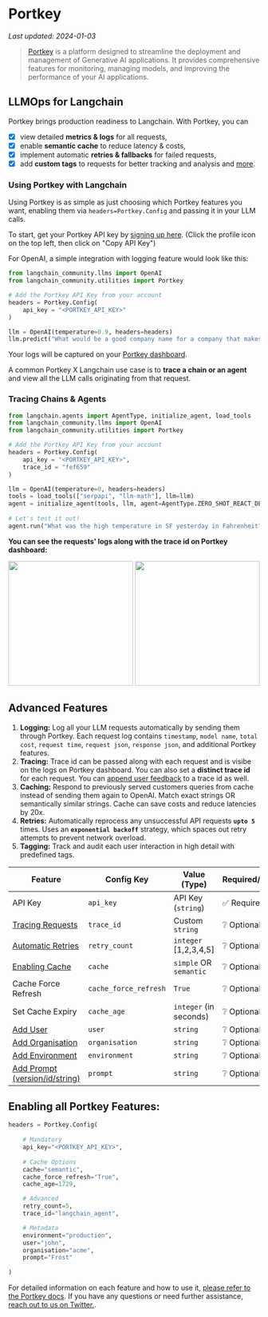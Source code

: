 # Portkey
*Last updated: 2024-01-03*

>[Portkey](https://docs.portkey.ai/overview/introduction) is a platform designed to streamline the deployment 
> and management of Generative AI applications. 
> It provides comprehensive features for monitoring, managing models,
> and improving the performance of your AI applications.

## LLMOps for Langchain

Portkey brings production readiness to Langchain. With Portkey, you can 
- [x] view detailed **metrics & logs** for all requests, 
- [x] enable **semantic cache** to reduce latency & costs, 
- [x] implement automatic **retries & fallbacks** for failed requests, 
- [x] add **custom tags** to requests for better tracking and analysis and [more](https://docs.portkey.ai).

### Using Portkey with Langchain
Using Portkey is as simple as just choosing which Portkey features you want, enabling them via `headers=Portkey.Config` and passing it in your LLM calls.

To start, get your Portkey API key by [signing up here](https://app.portkey.ai/login). (Click the profile icon on the top left, then click on "Copy API Key")

For OpenAI, a simple integration with logging feature would look like this:
```python
from langchain_community.llms import OpenAI
from langchain_community.utilities import Portkey

# Add the Portkey API Key from your account
headers = Portkey.Config(
    api_key = "<PORTKEY_API_KEY>"
)

llm = OpenAI(temperature=0.9, headers=headers)
llm.predict("What would be a good company name for a company that makes colorful socks?")
```
Your logs will be captured on your [Portkey dashboard](https://app.portkey.ai).

A common Portkey X Langchain use case is to **trace a chain or an agent** and view all the LLM calls originating from that request. 

### **Tracing Chains & Agents**

```python
from langchain.agents import AgentType, initialize_agent, load_tools  
from langchain_community.llms import OpenAI
from langchain_community.utilities import Portkey

# Add the Portkey API Key from your account
headers = Portkey.Config(
    api_key = "<PORTKEY_API_KEY>",
    trace_id = "fef659"
)

llm = OpenAI(temperature=0, headers=headers)  
tools = load_tools(["serpapi", "llm-math"], llm=llm)  
agent = initialize_agent(tools, llm, agent=AgentType.ZERO_SHOT_REACT_DESCRIPTION, verbose=True)  
  
# Let's test it out!  
agent.run("What was the high temperature in SF yesterday in Fahrenheit? What is that number raised to the .023 power?")
```

**You can see the requests' logs along with the trace id on Portkey dashboard:**

<img src="/img/portkey-dashboard.gif" height="250"/>
<img src="/img/portkey-tracing.png" height="250"/>

## Advanced Features

1. **Logging:** Log all your LLM requests automatically by sending them through Portkey. Each request log contains `timestamp`, `model name`, `total cost`, `request time`, `request json`, `response json`, and additional Portkey features.
2. **Tracing:** Trace id can be passed along with each request and is visibe on the logs on Portkey dashboard. You can also set a **distinct trace id** for each request. You can [append user feedback](https://docs.portkey.ai/key-features/feedback-api) to a trace id as well.
3. **Caching:** Respond to previously served customers queries from cache instead of sending them again to OpenAI. Match exact strings OR semantically similar strings. Cache can save costs and reduce latencies by 20x.
4. **Retries:** Automatically reprocess any unsuccessful API requests **`upto 5`** times. Uses an **`exponential backoff`** strategy, which spaces out retry attempts to prevent network overload.
5. **Tagging:** Track and audit each user interaction in high detail with predefined tags.

| Feature | Config Key | Value (Type) | Required/Optional |
| -- | -- | -- | -- |
| API Key | `api_key` | API Key (`string`) | ✅ Required |
| [Tracing Requests](https://docs.portkey.ai/key-features/request-tracing) | `trace_id` | Custom `string` | ❔ Optional |
| [Automatic Retries](https://docs.portkey.ai/key-features/automatic-retries) | `retry_count` | `integer` [1,2,3,4,5] | ❔ Optional |
| [Enabling Cache](https://docs.portkey.ai/key-features/request-caching) | `cache` | `simple` OR `semantic` | ❔ Optional |
| Cache Force Refresh | `cache_force_refresh` | `True` | ❔ Optional |
| Set Cache Expiry | `cache_age` | `integer` (in seconds) | ❔ Optional |
| [Add User](https://docs.portkey.ai/key-features/custom-metadata) | `user` | `string` | ❔ Optional |
| [Add Organisation](https://docs.portkey.ai/key-features/custom-metadata) | `organisation` | `string` | ❔ Optional |
| [Add Environment](https://docs.portkey.ai/key-features/custom-metadata) | `environment` | `string` | ❔ Optional |
| [Add Prompt (version/id/string)](https://docs.portkey.ai/key-features/custom-metadata) | `prompt` | `string` | ❔ Optional |


## **Enabling all Portkey Features:**

```py
headers = Portkey.Config(
    
    # Mandatory
    api_key="<PORTKEY_API_KEY>",  
	
	# Cache Options
    cache="semantic",                 
    cache_force_refresh="True",             
    cache_age=1729,  

    # Advanced
    retry_count=5,                                           
    trace_id="langchain_agent",                          

    # Metadata
    environment="production",        
    user="john",                      
    organisation="acme",             
    prompt="Frost"
    
)
```


For detailed information on each feature and how to use it, [please refer to the Portkey docs](https://docs.portkey.ai). If you have any questions or need further assistance, [reach out to us on Twitter.](https://twitter.com/portkeyai).